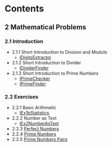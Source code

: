 # Contents

## 2 Mathematical Problems

### 2.1 Introduction

* 2.1.1 Short Introduction to Division and Modulo
  * [IDigitsExtractor](src/main/kotlin/c02math/p0201intro/IDigitsExtractor.kt)
* 2.1.2 Short Introduction to Divider
  * [IDividerFinder](src/main/kotlin/c02math/p0201intro/IDividerFinder.kt)
* 2.1.3 Short Introduction to Prime Numbers
  * [IPrimeChecker](src/main/kotlin/c02math/p0201intro/IPrimeChecker.kt)
  * [IPrimeFinder](src/main/kotlin/c02math/p0201intro/IPrimeFinder.kt)

### 2.2 Exercises

* 2.2.1 Basic Arithmetic
  * [IEx1bStatistics](src/main/kotlin/c02math/p0202exercises/IEx1bStatistics.kt)
* 2.2.2 Number as Text
  * [IEx2NumberAsText](src/main/kotlin/c02math/p0202exercises/IEx2NumberAsText.kt)
* 2.2.3 [Perfect Numbers](src/main/kotlin/c02math/p0202exercises/IEx3PerfectNumbers.kt)
* 2.2.4 [Prime Numbers](src/main/kotlin/c02math/p0202exercises/IEx4PrimeNumbers.kt)
* 2.2.5 [Prime Numbers Pairs](src/main/kotlin/c02math/p0202exercises/IEx5PrimeNumbersPairs.kt)
